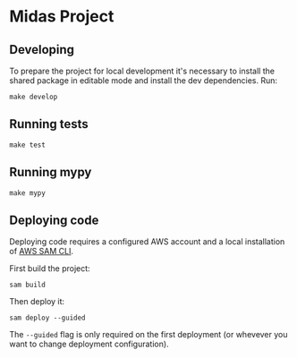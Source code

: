 # Midas Project

## Developing

To prepare the project for local development it's necessary to install the shared package in editable mode and install the dev dependencies. Run:

```
make develop
```

## Running tests

```
make test
```

## Running mypy

```
make mypy
```

## Deploying code

Deploying code requires a configured AWS account and a local installation of [AWS SAM CLI](https://aws.amazon.com/serverless/sam/).

First build the project:

```
sam build
```

Then deploy it:

```
sam deploy --guided
```

The `--guided` flag is only required on the first deployment (or whevever you want to change deployment configuration).

